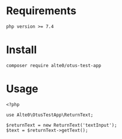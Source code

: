 # Requirements
```
php version >= 7.4
```
# Install
```
composer require alte0/otus-test-app
```
# Usage
```
<?php

use Alte0\OtusTestApp\ReturnText;

$returnText = new ReturnText('textInput');
$text = $returnText->getText();
```
